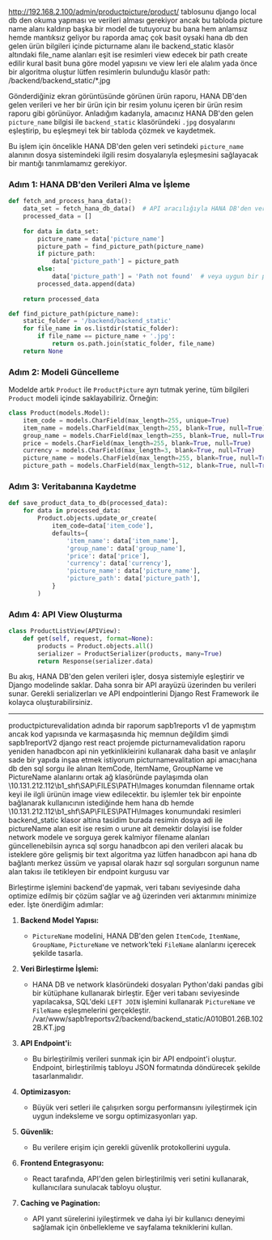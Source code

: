 http://192.168.2.100/admin/productpicture/product/ tablosunu django local db den okuma yapması ve verileri alması gerekiyor ancak bu tabloda picture name alanı kaldırıp başka bir model de tutuyoruz bu bana hem anlamsız hemde mantıksız geliyor bu raporda amaç çok basit oysaki hana db den gelen ürün bilgileri içinde picturname alanı ile backend_static klasör altındaki file_name alanları eşit ise resimleri view edecek bir path create edilir kural basit buna göre model yapısını ve view leri ele alalım yada önce bir algoritma oluştur lütfen
resimlerin bulunduğu klasör path: /backend/backend_static/*.jpg

Gönderdiğiniz ekran görüntüsünde görünen ürün raporu, HANA DB'den gelen verileri ve her bir ürün için bir resim yolunu içeren bir ürün resim raporu gibi görünüyor. Anladığım kadarıyla, amacınız HANA DB'den gelen `picture_name` bilgisi ile `backend_static` klasöründeki `.jpg` dosyalarını eşleştirip, bu eşleşmeyi tek bir tabloda çözmek ve kaydetmek.

Bu işlem için öncelikle HANA DB'den gelen veri setindeki `picture_name` alanının dosya sistemindeki ilgili resim dosyalarıyla eşleşmesini sağlayacak bir mantığı tanımlamamız gerekiyor.

### Adım 1: HANA DB'den Verileri Alma ve İşleme

```python
def fetch_and_process_hana_data():
    data_set = fetch_hana_db_data()  # API aracılığıyla HANA DB'den veri çekme fonksiyonu varsayımı
    processed_data = []
    
    for data in data_set:
        picture_name = data['picture_name']
        picture_path = find_picture_path(picture_name)
        if picture_path:
            data['picture_path'] = picture_path
        else:
            data['picture_path'] = 'Path not found'  # veya uygun bir placeholder path
        processed_data.append(data)
    
    return processed_data

def find_picture_path(picture_name):
    static_folder = '/backend/backend_static'
    for file_name in os.listdir(static_folder):
        if file_name == picture_name + '.jpg':
            return os.path.join(static_folder, file_name)
    return None
```

### Adım 2: Modeli Güncelleme

Modelde artık `Product` ile `ProductPicture` ayrı tutmak yerine, tüm bilgileri `Product` modeli içinde saklayabiliriz. Örneğin:

```python
class Product(models.Model):
    item_code = models.CharField(max_length=255, unique=True)
    item_name = models.CharField(max_length=255, blank=True, null=True)
    group_name = models.CharField(max_length=255, blank=True, null=True)
    price = models.CharField(max_length=255, blank=True, null=True)
    currency = models.CharField(max_length=3, blank=True, null=True)
    picture_name = models.CharField(max_length=255, blank=True, null=True)
    picture_path = models.CharField(max_length=512, blank=True, null=True)
```

### Adım 3: Veritabanına Kaydetme

```python
def save_product_data_to_db(processed_data):
    for data in processed_data:
        Product.objects.update_or_create(
            item_code=data['item_code'],
            defaults={
                'item_name': data['item_name'],
                'group_name': data['group_name'],
                'price': data['price'],
                'currency': data['currency'],
                'picture_name': data['picture_name'],
                'picture_path': data['picture_path'],
            }
        )
```

### Adım 4: API View Oluşturma

```python
class ProductListView(APIView):
    def get(self, request, format=None):
        products = Product.objects.all()
        serializer = ProductSerializer(products, many=True)
        return Response(serializer.data)
```

Bu akış, HANA DB'den gelen verileri işler, dosya sistemiyle eşleştirir ve Django modelinde saklar. Daha sonra bir API arayüzü üzerinden bu verileri sunar. Gerekli serializerları ve API endpointlerini Django Rest Framework ile kolayca oluşturabilirsiniz.




**************
productpicturevalidation adında bir raporum sapb1reports v1 de yapmıştım ancak kod yapısında ve karmaşasında hiç memnun değildim şimdi sapb1reportV2 django rest react projemde picturnamevalidation raporu yeniden hanadbcon api nin yetkinlikleirini kullanarak daha basit ve anlaşılır sade bir yapıda inşaa etmek istiyorum picturnamevalitation api amacı;hana db den sql sorgu ile alınan ItemCode, ItemName, GroupName ve PictureName alanlarını ortak ağ klasöründe paylaşımda olan  \\10.131.212.112\b1_shf\SAP\FILES\PATH\Images konumdan
filenname ortak keyi ile ilgli ürünün image view edilecektir. bu işlemler tek bir enpointe bağlanarak kullanıcının istediğinde hem hana db hemde \\10.131.212.112\b1_shf\SAP\FILES\PATH\Images konumundaki resimleri backend_static klasor altina tasidim burada resimin dosya adi ile
pictureName alan esit ise resim o urune ait demektir dolayisi ise folder network modele ve sorguya gerek kalmiyor
filename alanları güncellenebilsin ayrıca sql sorgu hanadbcon api den verileri alacak bu isteklere göre gelişmiş bir text algoritma yaz lütfen 
hanadbcon api hana db bağlantı merkez üssüm ve yapısal olarak hazır sql sorguları sorgunun name alan takısı ile tetikleyen bir endpoint kurgusu var

Birleştirme işlemini backend'de yapmak, veri tabanı seviyesinde daha optimize edilmiş bir çözüm sağlar ve ağ üzerinden veri aktarımını minimize eder. İşte önerdiğim adımlar:

1. **Backend Model Yapısı:**
   - `PictureName` modelini, HANA DB'den gelen `ItemCode`, `ItemName`, `GroupName`, `PictureName` ve network'teki `FileName` alanlarını içerecek şekilde tasarla.

2. **Veri Birleştirme İşlemi:**
   - HANA DB ve network klasöründeki dosyaları Python'daki pandas gibi bir kütüphane kullanarak birleştir. Eğer veri tabanı seviyesinde yapılacaksa, SQL'deki `LEFT JOIN` işlemini kullanarak `PictureName` ve `FileName` eşleşmelerini gerçekleştir.
   /var/www/sapb1reportsv2/backend/backend_static/A010B01.26B.1022B.KT.jpg 

3. **API Endpoint'i:**
   - Bu birleştirilmiş verileri sunmak için bir API endpoint'i oluştur. Endpoint, birleştirilmiş tabloyu JSON formatında döndürecek şekilde tasarlanmalıdır.

4. **Optimizasyon:**
   - Büyük veri setleri ile çalışırken sorgu performansını iyileştirmek için uygun indeksleme ve sorgu optimizasyonları yap.

5. **Güvenlik:**
   - Bu verilere erişim için gerekli güvenlik protokollerini uygula.

6. **Frontend Entegrasyonu:**
   - React tarafında, API'den gelen birleştirilmiş veri setini kullanarak, kullanıcılara sunulacak tabloyu oluştur.

7. **Caching ve Pagination:**
   - API yanıt sürelerini iyileştirmek ve daha iyi bir kullanıcı deneyimi sağlamak için önbellekleme ve sayfalama tekniklerini kullan.


